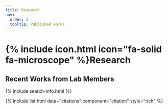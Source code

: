 ```yaml
---
title: Research
nav:
  order: 2
  tooltip: Published works
---
```


# {% include icon.html icon="fa-solid fa-microscope" %}Research

<!-- ## Highlighted

{% include citation.html lookup="Open collaborative writing with Manubot" style="rich" %} -->


## Recent Works from Lab Members

<!-- {% include search-box.html %} -->

{% include search-info.html %}

{% include list.html data="citations" component="citation" style="rich" %}
